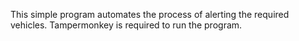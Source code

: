 This simple program automates the process of alerting the required vehicles.
Tampermonkey is required to run the program.
